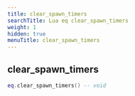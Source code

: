 ```yaml
---
title: clear_spawn_timers
searchTitle: Lua eq clear_spawn_timers
weight: 1
hidden: true
menuTitle: clear_spawn_timers
---
```

## clear_spawn_timers
```lua
eq.clear_spawn_timers() -- void
```